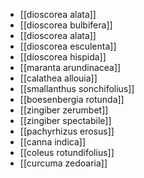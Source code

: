- [[dioscorea alata]]
- [[dioscorea bulbifera]]
- [[dioscorea alata]]
- [[dioscorea esculenta]]
- [[dioscorea hispida]]
- [[maranta arundinacea]]
- [[calathea allouia]]
- [[smallanthus sonchifolius]]
- [[boesenbergia rotunda]]
- [[zingiber zerumbet]]
- [[zingiber spectabile]]
- [[pachyrhizus erosus]]
- [[canna indica]]
- [[coleus rotundifolius]]
- [[curcuma zedoaria]]